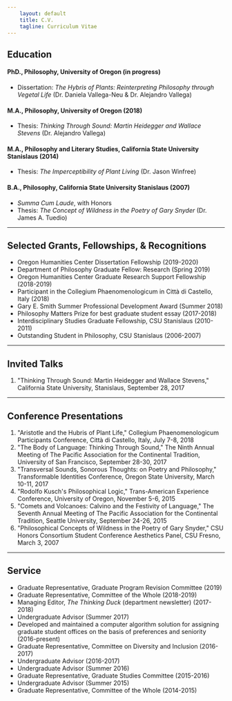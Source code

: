 ```yaml
---
    layout: default
    title: C.V.
    tagline: Curriculum Vitae
---
```


## Education

#### PhD., Philosophy, University of Oregon (in progress)
- Dissertation: *The Hybris of Plants: Reinterpreting Philosophy through Vegetal Life* (Dr. Daniela Vallega-Neu & Dr. Alejandro Vallega)

#### M.A., Philosophy, University of Oregon (2018)
- Thesis: *Thinking Through Sound: Martin Heidegger and Wallace Stevens* (Dr. Alejandro Vallega)

#### M.A., Philosophy and Literary Studies, California State University Stanislaus (2014)
- Thesis: *The Imperceptibility of Plant Living* (Dr. Jason Winfree)

#### B.A., Philosophy, California State University Stanislaus (2007)
- *Summa Cum Laude*, with Honors
- Thesis: *The Concept of Wildness in the Poetry of Gary Snyder* (Dr. James A. Tuedio)

---

## Selected Grants, Fellowships, & Recognitions
- Oregon Humanities Center Dissertation Fellowship (2019-2020)
- Department of Philosophy Graduate Fellow: Research (Spring 2019)
- Oregon Humanities Center Graduate Research Support Fellowship (2018-2019)
- Participant in the Collegium Phaenomenologicum in Città di Castello, Italy (2018)
- Gary E. Smith Summer Professional Development Award (Summer 2018)
- Philosophy Matters Prize for best graduate student essay (2017-2018)
- Interdisciplinary Studies Graduate Fellowship, CSU Stanislaus (2010-2011)
- Outstanding Student in Philosophy, CSU Stanislaus (2006-2007)

---

## Invited Talks
1. "Thinking Through Sound: Martin Heidegger and Wallace Stevens," California State University, Stanislaus, September 28, 2017

---

## Conference Presentations
1. "Aristotle and the Hubris of Plant Life," Collegium Phaenomenologicum Participants Conference, Città di Castello, Italy, July 7-8, 2018
1. "The Body of Language: Thinking Through Sound," The Ninth Annual Meeting of The Pacific Association for the Continental Tradition, University of San Francisco, September 28-30, 2017
1. "Transversal Sounds, Sonorous Thoughts: on Poetry and Philosophy," Transformable Identities Conference, Oregon State University, March 10-11, 2017
1. "Rodolfo Kusch's Philosophical Logic," Trans-American Experience Conference, University of Oregon, November 5-6, 2015
1. "Comets and Volcanoes: Calvino and the Festivity of Language," The Seventh Annual Meeting of The Pacific Association for the Continental Tradition, Seattle University, September 24-26, 2015
1. "Philosophical Concepts of Wildness in the Poetry of Gary Snyder," CSU Honors Consortium Student Conference Aesthetics Panel, CSU Fresno, March 3, 2007

---

## Service
- Graduate Representative, Graduate Program Revision Committee (2019)
- Graduate Representative, Committee of the Whole (2018-2019)
- Managing Editor, *The Thinking Duck* (department newsletter) (2017-2018)
- Undergraduate Advisor (Summer 2017)
- Developed and maintained a computer algorithm solution for assigning graduate student offices on the basis of preferences and seniority (2016-present)
- Graduate Representative, Committee on Diversity and Inclusion (2016-2017)
- Undergraduate Advisor (2016-2017)
- Undergraduate Advisor (Summer 2016)
- Graduate Representative, Graduate Studies Committee (2015-2016)
- Undergraduate Advisor (Summer 2015)
- Graduate Representative, Committee of the Whole (2014-2015)
